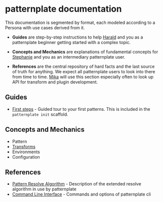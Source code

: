 # patternplate documentation

This documentation is segmented by format, each modeled according to a Persona with use cases derived from it.

*  **Guides** are step-by-step instructions to help [Harald](./personae/harald.md) and you as a patternplate beginner getting started with a complex topic.

*  **Concepts and Mechanics** are explanations of fundamental concepts for [Stephanie](./personae/stephanie.md) and you as an intermediary patternplate user.

*  **References** are the central repository of hard facts and the last source of truth for anything. We expect all patternplate users to look into there from time to time. [Mika](./personae/mika.md) will use this section especially often to look up API for transform and plugin development.

## Guides

*  [First steps](./first-steps.md) - Guided tour to your first patterns.
This is included in the `patternplate init` scaffold.


## Concepts and Mechanics

*  Pattern
*  [Transforms](./transforms.md)
*  Environments
*  Configuration

## References

*  [Pattern Resolve Algorithm](./pattern-resolve-algorithm.md) - Description of the extended resolve algorithm in use by patternplate
*  [Command Line Interface](./cli.md) - Commands and options of patternplate cli
